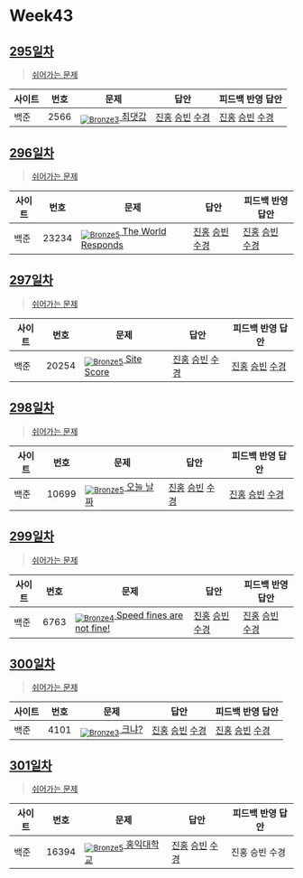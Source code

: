 <!-- tier 리스트 S -->
[Unrated]: https://user-images.githubusercontent.com/33937365/126247607-85783912-c11a-4d50-ac36-8cc7dcb75cd2.png
[NotRated]: https://user-images.githubusercontent.com/33937365/135189055-c3508249-b361-4948-8c36-a74b690cd346.png
[Bronze5]: https://user-images.githubusercontent.com/33937365/126247611-e362d727-17a4-4737-a232-5827e185ab7c.png
[Bronze4]: https://user-images.githubusercontent.com/33937365/126247612-89cbc675-e1d4-43a2-950b-1cb014dca697.png
[Bronze3]: https://user-images.githubusercontent.com/33937365/126247613-b8408610-7bc4-40f8-804f-a30a45ddbb68.png
[Bronze2]: https://user-images.githubusercontent.com/33937365/126247614-d85dc6ff-a520-4c00-82bd-eb593b156bd8.png
[Bronze1]: https://user-images.githubusercontent.com/33937365/126247616-04b2ab30-9891-4b7b-8cb4-38e99b97e834.png
[Silver5]: https://user-images.githubusercontent.com/33937365/126247618-38c5c905-672b-4d75-808e-8a7d45ea577d.png
<!-- tier 리스트 E -->

# Week43

## [295일차](Day295)

> [쉬어가는 문제](https://www.acmicpc.net/group/workbook/view/9797/38407)

| 사이트 | 번호 | 문제                 | 답안                | 피드백 반영 답안    |
| ------ | ---- | -------------------- | ------------------- | ------------------- |
| 백준   | 2566    | [<sub>![Bronze3]</sub> 최댓값](https://www.acmicpc.net/problem/2566) | [진홍](Day295/boj2566_kjh.py) [승빈](Day295/boj2566_wsb.java) [수경](Day295/boj2566_hsk.js) | [진홍](Day295/boj2566_kjh.py) [승빈](Day295/boj2566_wsb.java) [수경](Day295/boj2566_hsk.js) |

## [296일차](Day296)

> [쉬어가는 문제](https://www.acmicpc.net/group/workbook/view/9797/38437)

| 사이트 | 번호 | 문제                 | 답안                | 피드백 반영 답안    |
| ------ | ---- | -------------------- | ------------------- | ------------------- |
| 백준   | 23234 | [<sub>![Bronze5]</sub> The World Responds](https://www.acmicpc.net/problem/23234) | [진홍](Day296/boj23234_kjh.py) [승빈](Day296/boj23234_wsb.java) [수경](Day296/boj23234_hsk.js) | [진홍](Day296/boj23234_kjh.py) [승빈](Day296/boj23234_wsb.java) [수경](Day296/boj23234_hsk.js) |

## [297일차](Day297)

> [쉬어가는 문제](https://www.acmicpc.net/group/workbook/view/9797/38440)

| 사이트 | 번호 | 문제                 | 답안                | 피드백 반영 답안    |
| ------ | ---- | -------------------- | ------------------- | ------------------- |
| 백준   | 20254 | [<sub>![Bronze5]</sub> Site Score](https://www.acmicpc.net/problem/20254) | [진홍](Day297/boj20254_kjh.py) [승빈](Day297/boj20254_wsb.java) [수경](Day297/boj20254_hsk.js) | [진홍](Day297/boj20254_kjh.py) [승빈](Day297/boj20254_wsb.java) [수경](Day297/boj20254_hsk.js)

## [298일차](Day298)

> [쉬어가는 문제](https://www.acmicpc.net/group/workbook/view/9797/38457)

| 사이트 | 번호 | 문제                 | 답안                | 피드백 반영 답안    |
| ------ | ---- | -------------------- | ------------------- | ------------------- |
| 백준   | 10699    | [<sub>![Bronze5]</sub> 오늘 날짜](https://www.acmicpc.net/problem/10699) | [진홍](Day298/boj10699_kjh.py) [승빈](Day298/boj10699_wsb.java) [수경](Day298/boj10699_hsk.js) | [진홍](Day298/boj10699_kjh.py) [승빈](Day298/boj10699_wsb.java) [수경](Day298/boj10699_hsk.js)

## [299일차](Day299)

> [쉬어가는 문제](https://www.acmicpc.net/group/workbook/view/9797/38469)

| 사이트 | 번호 | 문제                 | 답안                | 피드백 반영 답안    |
| ------ | ---- | -------------------- | ------------------- | ------------------- |
| 백준   | 6763 | [<sub>![Bronze4]</sub> Speed fines are not fine!](https://www.acmicpc.net/problem/6763) | [진홍](Day299/boj6763_kjh.py) [승빈](Day299/boj6763_wsb.java) [수경](Day299/boj6763_hsk.js) | [진홍](Day299/boj6763_kjh.py) [승빈](Day299/boj6763_wsb.java) [수경](Day299/boj6763_hsk.js) |

## [300일차](Day300)

> [쉬어가는 문제](https://www.acmicpc.net/group/workbook/view/9797/38507)

| 사이트 | 번호 | 문제                 | 답안                | 피드백 반영 답안    |
| ------ | ---- | -------------------- | ------------------- | ------------------- |
| 백준   | 4101 | [<sub>![Bronze3]</sub> 크냐?](https://www.acmicpc.net/problem/4101) | [진홍](Day300/boj4101_kjh.py) [승빈](Day300/boj4101_wsb.java) [수경](Day300/boj4101_hsk.js) | [진홍](Day300/boj4101_kjh.py) [승빈](Day300/boj4101_wsb.java) [수경](Day300/boj4101_hsk.js) |

## [301일차](Day301)

> [쉬어가는 문제](https://www.acmicpc.net/group/workbook/view/9797/38538)

| 사이트 | 번호 | 문제                 | 답안                | 피드백 반영 답안    |
| ------ | ---- | -------------------- | ------------------- | ------------------- |
| 백준   | 16394    | [<sub>![Bronze5]</sub> 홍익대학교](https://www.acmicpc.net/problem/16394) | [진홍](Day301/boj19634_kjh.py) [승빈](Day301/boj16394_wsb.java)  [수경](Day301/boj16394_hsk.js) | 진홍 승빈 수경 |

